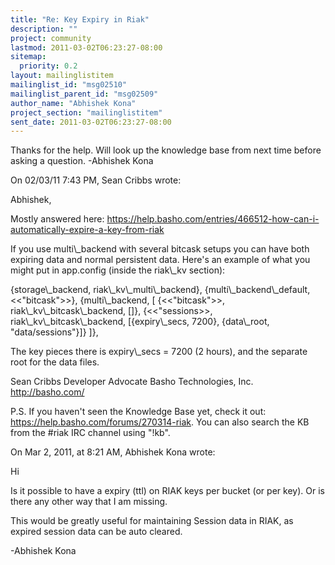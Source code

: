 ```yaml
---
title: "Re: Key Expiry in Riak"
description: ""
project: community
lastmod: 2011-03-02T06:23:27-08:00
sitemap:
  priority: 0.2
layout: mailinglistitem
mailinglist_id: "msg02510"
mailinglist_parent_id: "msg02509"
author_name: "Abhishek Kona"
project_section: "mailinglistitem"
sent_date: 2011-03-02T06:23:27-08:00
---
```


Thanks for the help.
Will look up the knowledge base from next time before asking a question.
-Abhishek Kona

On 02/03/11 7:43 PM, Sean Cribbs wrote:

Abhishek,

Mostly answered here: 
https://help.basho.com/entries/466512-how-can-i-automatically-expire-a-key-from-riak

If you use multi\\_backend with several bitcask setups you can have both expiring 
data and normal persistent data. Here's an example of what you might put in 
app.config (inside the riak\\_kv section):

{storage\\_backend, riak\\_kv\\_multi\\_backend},
{multi\\_backend\\_default,&lt;&lt;"bitcask"&gt;&gt;},
{multi\\_backend, [
 {&lt;&lt;"bitcask"&gt;&gt;, riak\\_kv\\_bitcask\\_backend, []},
 {&lt;&lt;"sessions&gt;&gt;, riak\\_kv\\_bitcask\\_backend, [{expiry\\_secs, 7200}, {data\\_root, 
"data/sessions"}]}
]},

The key pieces there is expiry\\_secs = 7200 (2 hours), and the separate root for 
the data files.

Sean Cribbs
Developer Advocate
Basho Technologies, Inc.
http://basho.com/


P.S. If you haven't seen the Knowledge Base yet, check it out: 
https://help.basho.com/forums/270314-riak. You can also search the KB from the #riak IRC 
channel using "!kb".

On Mar 2, 2011, at 8:21 AM, Abhishek Kona wrote:


Hi

Is it possible to have a expiry (ttl) on RIAK keys per bucket (or per key).
Or is there any other way that I am missing.

This would be greatly useful for maintaining Session data in RIAK, as expired 
session data can be auto cleared.

-Abhishek Kona

